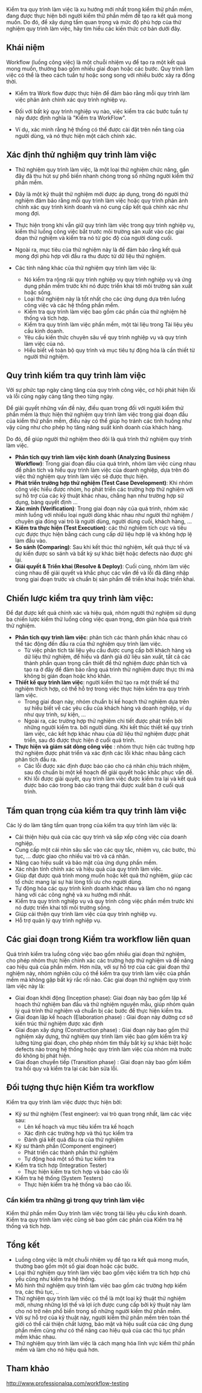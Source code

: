 Kiểm tra quy trình làm việc là xu hướng mới nhất trong kiểm thử phần mềm, đang được thực hiện bởi người kiểm thử phần mềm để tạo ra kết quả mong muốn. Do đó, để xây dựng tầm quan trọng và mức độ phù hợp của thử nghiệm quy trình làm việc, hãy tìm hiểu các kiến thức cơ bản dưới đây.
## Khái niệm
Workflow (luồng công việc) là một chuỗi nhiệm vụ để tạo ra một kết quả mong muốn, thường bao gồm nhiều giai đoạn hoặc các bước. Quy trình làm việc có thể là theo cách tuần tự hoặc song song với nhiều bước xảy ra đồng thời.

- Kiểm tra Work flow được thực hiện để đảm bảo rằng mỗi quy trình làm việc phản ánh chính xác quy trình nghiệp vụ.

- Đối với bất kỳ quy trình nghiệp vụ nào, việc kiểm tra các bước tuần tự này được định nghĩa là "Kiểm tra WorkFlow".

- Ví dụ, xác minh rằng hệ thống có thể được cài đặt trên nền tảng của người dùng, và nó thực hiện một cách chính xác.

## Xác định thử nghiệm quy trình làm việc
- Thử nghiệm quy trình làm việc, là một loại thử nghiệm chức năng, gần đây đã thu hút sự phổ biến nhanh chóng trong số những người kiểm thử phần mềm. 
- Đây là một kỹ thuật thử nghiệm mới được áp dụng, trong đó người thử nghiệm đảm bảo rằng mỗi quy trình làm việc hoặc quy trình phản ánh chính xác quy trình kinh doanh và nó cung cấp kết quả chính xác như mong đợi. 
- Thực hiện trong khi vẫn giữ quy trình làm việc trong quy trình nghiệp vụ, kiểm thử luồng công việc bắt trước môi trường sản xuất vào các giai đoạn thử nghiệm và kiểm tra nó từ góc độ của người dùng cuối. 
- Ngoài ra, mục tiêu của thử nghiệm này là để đảm bảo rằng kết quả mong đợi phù hợp với đầu ra thu được từ dữ liệu thử nghiệm. 
- Các tính năng khác của thử nghiệm quy trình làm việc là:

    - Nó kiểm tra rộng rãi quy trình nghiệp vụ quy trình nghiệp vụ và ứng dụng phần mềm trước khi nó được triển khai tới môi trường sản xuất hoặc sống.
    - Loại thử nghiệm này là tốt nhất cho các ứng dụng dựa trên luồng công việc và các hệ thống phần mềm.
    - Kiểm tra quy trình làm việc bao gồm các phần của thử nghiệm hệ thống và tích hợp.
    - Kiểm tra quy trình làm việc phần mềm, một tài liệu trong Tài liệu yêu cầu kinh doanh.
    - Yêu cầu kiến thức chuyên sâu về quy trình nghiệp vụ và quy trình làm việc của nó.
    - Hiểu biết về toàn bộ quy trình và mục tiêu tự động hóa là cần thiết từ người thử nghiệm.
## Quy trình kiểm tra quy trình làm việc
Với sự phức tạp ngày càng tăng của quy trình công việc, cơ hội phát hiện lỗi và lỗi cũng ngày càng tăng theo từng ngày. 

Để giải quyết những vấn đề này, điều quan trọng đối với người kiểm thử phần mềm là thực hiện thử nghiệm quy trình làm việc trong giai đoạn đầu của kiểm thử phần mềm, điều này có thể giúp họ tránh các tình huống như vậy cũng như cho phép họ tăng năng suất kinh doanh của khách hàng. 

Do đó, để giúp người thử nghiệm theo dõi là quá trình thử nghiệm quy trình làm việc.

- **Phân tích quy trình làm việc kinh doanh (Analyzing Business Workflow)**: Trong giai đoạn đầu của quá trình, nhóm làm việc cùng nhau để phân tích và hiểu quy trình làm việc của doanh nghiệp, dựa trên đó việc thử nghiệm quy trình làm việc sẽ được thực hiện.
- **Phát triển trường hợp thử nghiệm (Test Case Development)**: Khi nhóm công việc hiểu được nhóm, họ phát triển các trường hợp thử nghiệm với sự hỗ trợ của các kỹ thuật khác nhau, chẳng hạn như trường hợp sử dụng, bảng quyết định ...
- **Xác minh (Verification)**: Trong giai đoạn này của quá trình, nhóm xác minh luồng với nhiều loại người dùng khác nhau như người thử nghiệm / chuyên gia đóng vai trò là người dùng, người dùng cuối, khách hàng, ...
- **Kiểm tra thực hiện (Test Execution)**: các thử nghiệm tích cực và tiêu cực được thực hiện bằng cách cung cấp dữ liệu hợp lệ và không hợp lệ làm đầu vào.
- **So sánh (Comparing)**: Sau khi kết thúc thử nghiệm, kết quả thực tế và dự kiến ​​được so sánh và bất kỳ sự khác biệt hoặc defects nào được ghi lại.
- **Giải quyết & Triển khai (Resolve & Deploy)**: Cuối cùng, nhóm làm việc cùng nhau để giải quyết và khắc phục các vấn đề và lỗi đã đăng nhập trong giai đoạn trước và chuẩn bị sản phẩm để triển khai hoặc triển khai.



## Chiến lược kiểm tra quy trình làm việc:
Để đạt được kết quả chính xác và hiệu quả, nhóm người thử nghiệm sử dụng ba chiến lược kiểm thử luồng công việc quan trọng, đơn giản hóa quá trình thử nghiệm.

- **Phân tích quy trình làm việc**:  phân tích các thành phần khác nhau có thể tác động đến đầu ra của thử nghiệm quy trình làm việc. 
    - Từ việc phân tích tài liệu yêu cầu được cung cấp bởi khách hàng và dữ liệu thử nghiệm, để hiểu và đánh giá dữ liệu sản xuất, tất cả các thành phần quan trọng cần thiết để thử nghiệm được phân tích và tạo ra ở đây để đảm bảo rằng quá trình thử nghiệm được thực thi mà không bị gián đoạn hoặc khó khăn.
- **Thiết kế quy trình làm việc**: người kiểm thử tạo ra một thiết kế thử nghiệm thích hợp, có thể hỗ trợ trong việc thực hiện kiểm tra quy trình làm việc. 
    - Trong giai đoạn này, nhóm chuẩn bị kế hoạch thử nghiệm dựa trên sự hiểu biết về các yêu cầu của khách hàng và doanh nghiệp, ví dụ như quy trình, sự kiện, ... 
    - Ngoài ra, các trường hợp thử nghiệm chi tiết được phát triển bởi những người kiểm tra. bởi người dùng. Khi kết thúc thiết kế quy trình làm việc, các kết hợp khác nhau của dữ liệu thử nghiệm được phát triển, sau đó được thực hiện ở cuối quá trình.
- **Thực hiện và giám sát dòng công việc** : nhóm thực hiện các trường hợp thử nghiệm được phát triển và xác định các lỗi khác nhau bằng cách phân tích đầu ra.
    -  Các lỗi được xác định được báo cáo cho cá nhân chịu trách nhiệm, sau đó chuẩn bị một kế hoạch để giải quyết hoặc khắc phục vấn đề.
    -   Khi lỗi được giải quyết, quy trình làm việc được kiểm tra lại và kết quả được báo cáo trong báo cáo trạng thái được xuất bản ở cuối quá trình.



## Tầm quan trọng của kiểm tra quy trình làm việc
Các lý do làm tăng tầm quan trọng của kiểm tra quy trình làm việc là:

- Cải thiện hiệu quả của các quy trình và sắp xếp công việc của doanh nghiệp.
- Cung cấp một cái nhìn sâu sắc vào các quy tắc, nhiệm vụ, các bước, thủ tục, ... được giao cho nhiều vai trò và cá nhân.
- Nâng cao hiệu suất và bảo mật của ứng dụng phần mềm.
- Xác nhận tính chính xác và hiệu quả của quy trình làm việc.
- Giúp đạt được quá trình mong muốn hoặc kết quả thử nghiệm, giúp các tổ chức mang lại sự hài lòng tối ưu cho người dùng.
- Tự động hóa các quy trình kinh doanh khác nhau và làm cho nó ngang hàng với các công nghệ và xu hướng mới nhất.
- Kiểm tra quy trình nghiệp vụ và quy trình công việc phần mềm trước khi nó được triển khai tới môi trường sống.
- Giúp cải thiện quy trình làm việc của quy trình nghiệp vụ.
- Hỗ trợ quản lý quy trình nghiệp vụ.



## Các giai đoạn trong Kiểm tra workflow liên quan 
Quá trình kiểm tra luồng công việc bao gồm nhiều giai đoạn thử nghiệm, cho phép nhóm thực hiện chính xác các trường hợp thử nghiệm và để nâng cao hiệu quả của phần mềm. Hơn nữa, với sự hỗ trợ của các giai đoạn thử nghiệm này, nhóm nghiên cứu có thể kiểm tra quy trình làm việc của phần mềm mà không gặp bất kỳ rắc rối nào. Các giai đoạn thử nghiệm quy trình làm việc này là:

- Giai đoạn khởi động (Inception phase): Giai đoạn này bao gồm lập kế hoạch thử nghiệm ban đầu và thử nghiệm nguyên mẫu, giúp nhóm quản lý quá trình thử nghiệm và chuẩn bị các bước để thực hiện kiểm tra.
- Giai đoạn lập kế hoạch (Elaboration phase) : Giai đoạn này đường cơ sở kiến trúc thử nghiệm được xác định
- Giai đoạn xây dựng (Construction phase) : Giai đoạn này bao gồm thử nghiệm xây dựng, thử nghiệm quy trình làm việc bao gồm kiểm tra kỹ lưỡng từng giai đoạn, cho phép nhóm tìm thấy bất kỳ sự khác biệt hoặc defects nào trong hệ thống hoặc quy trình làm việc của nhóm mà trước đó không bị phát hiện.
- Giai đoạn chuyển tiếp (Transition phase) : Giai đoạn này bao gồm kiểm tra hồi quy và kiểm tra lại các bản sửa lỗi.
## Đối tượng thực hiện Kiểm tra workflow 

Kiểm tra quy trình làm việc được thực hiện bởi:
- Kỹ sư thử nghiệm (Test engineer): vai trò quan trọng nhất, làm các việc sau:
    - Lên kế hoạch và mục tiêu kiểm tra kế hoạch
    - Xác định các trường hợp và thủ tục kiểm tra
    - Đánh giá kết quả đầu ra của thử nghiệm
- Kỹ sư thành phần (Component engineer)
    - Phát triển các thành phần thử nghiệm
    - Tự động hoá một số thủ tục kiểm tra
- Kiểm tra tích hợp (Integration Tester)
    - Thực hiện kiểm tra tích hợp và báo cáo lỗi
- Kiểm tra hệ thống (System Testers)
    - Thực hiện kiểm tra hệ thống và báo cáo lỗi.
###  Cần kiểm tra những gì trong quy trình làm việc
Kiểm thử phần mềm Quy trình làm việc trong tài liệu yêu cầu kinh doanh. Kiểm tra quy trình làm việc cũng sẽ bao gồm các phần của Kiểm tra hệ thống và tích hợp.


## Tổng kết

- Luồng công việc là một chuỗi nhiệm vụ để tạo ra kết quả mong muốn, thường bao gồm một số giai đoạn hoặc các bước.
- Loại thử nghiệm quy trình làm việc bao gồm việc kiểm tra tích hợp chủ yếu cũng như kiểm tra hệ thống.
- Mô hình thử nghiệm quy trình làm việc bao gồm các trường hợp kiểm tra, các thủ tục, ..
- Thử nghiệm quy trình làm việc có thể là một loại kỹ thuật thử nghiệm mới, nhưng những lợi thế và lợi ích được cung cấp bởi kỹ thuật này làm cho nó trở nên phổ biến trong số những người kiểm thử phần mềm.
- Với sự hỗ trợ của kỹ thuật này, người kiểm thử phần mềm trên toàn thế giới có thể cải thiện chất lượng, bảo mật và hiệu suất của các ứng dụng phần mềm cũng như có thể nâng cao hiệu quả của các thủ tục phần mềm khác nhau. 
- Thử nghiệm quy trình làm việc là cách mạng hóa lĩnh vực kiểm thử phần mềm và làm cho nó hiệu quả hơn. 








## Tham khảo
http://www.professionalqa.com/workflow-testing